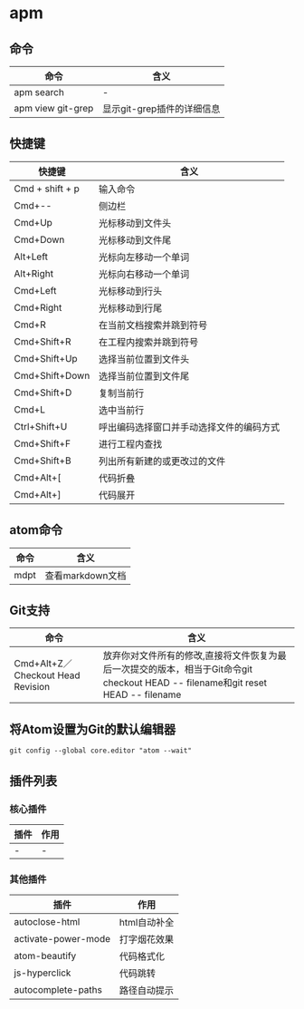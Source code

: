 # apm

## 命令

命令                | 含义
----------------- | -----------------
apm search        | -
apm view git-grep | 显示git-grep插件的详细信息

## 快捷键

快捷键             | 含义
--------------- | --------------------
Cmd + shift + p | 输入命令
Cmd+--          | 侧边栏
Cmd+Up          | 光标移动到文件头
Cmd+Down        | 光标移动到文件尾
Alt+Left        | 光标向左移动一个单词
Alt+Right       | 光标向右移动一个单词
Cmd+Left        | 光标移动到行头
Cmd+Right       | 光标移动到行尾
Cmd+R           | 在当前文档搜索并跳到符号
Cmd+Shift+R     | 在工程内搜索并跳到符号
Cmd+Shift+Up    | 选择当前位置到文件头
Cmd+Shift+Down  | 选择当前位置到文件尾
Cmd+Shift+D     | 复制当前行
Cmd+L           | 选中当前行
Ctrl+Shift+U    | 呼出编码选择窗口并手动选择文件的编码方式
Cmd+Shift+F     | 进行工程内查找
Cmd+Shift+B     | 列出所有新建的或更改过的文件
Cmd+Alt+[       | 代码折叠
Cmd+Alt+]       | 代码展开

## atom命令

命令   | 含义
---- | ------------
mdpt | 查看markdown文档

## Git支持

命令                               | 含义
-------------------------------- | ----------------------------------------------------------------------------------------------
Cmd+Alt+Z／Checkout Head Revision | 放弃你对文件所有的修改,直接将文件恢复为最后一次提交的版本，相当于Git命令git checkout HEAD -- filename和git reset HEAD -- filename

## 将Atom设置为Git的默认编辑器

```
git config --global core.editor "atom --wait"
```

## 插件列表

### 核心插件

插件 | 作用
-- | --
-  | -

### 其他插件

插件                  | 作用
------------------- | --------
autoclose-html      | html自动补全
activate-power-mode | 打字烟花效果
atom-beautify       | 代码格式化
js-hyperclick       | 代码跳转
autocomplete-paths  | 路径自动提示
